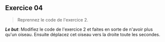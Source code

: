 ## Exercice 04

> Reprennez le code de l'exercice 2.

**_Le but_**: Modifiez le code de l'exercice 2 et faites en sorte de n'avoir plus qu'un oiseau. Ensuite déplacez cet oiseau vers la droite toute les secondes.